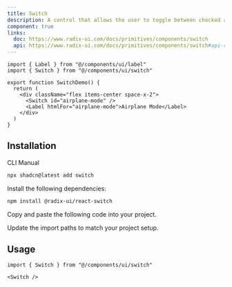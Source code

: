```yaml
---
title: Switch
description: A control that allows the user to toggle between checked and not checked.
component: true
links:
  doc: https://www.radix-ui.com/docs/primitives/components/switch
  api: https://www.radix-ui.com/docs/primitives/components/switch#api-reference
---
```


```tsx
import { Label } from "@/components/ui/label"
import { Switch } from "@/components/ui/switch"

export function SwitchDemo() {
  return (
    <div className="flex items-center space-x-2">
      <Switch id="airplane-mode" />
      <Label htmlFor="airplane-mode">Airplane Mode</Label>
    </div>
  )
}

```

## Installation

<CodeTabs>

<TabsList>
  <TabsTrigger value="cli">CLI</TabsTrigger>
  <TabsTrigger value="manual">Manual</TabsTrigger>
</TabsList>
<TabsContent value="cli">

```bash
npx shadcn@latest add switch
```

</TabsContent>

<TabsContent value="manual">

<Steps>

<Step>Install the following dependencies:</Step>

```bash
npm install @radix-ui/react-switch
```

<Step>Copy and paste the following code into your project.</Step>

<ComponentSource name="switch" title="components/ui/switch.tsx" />

<Step>Update the import paths to match your project setup.</Step>

</Steps>

</TabsContent>

</CodeTabs>

## Usage

```tsx
import { Switch } from "@/components/ui/switch"
```

```tsx
<Switch />
```
